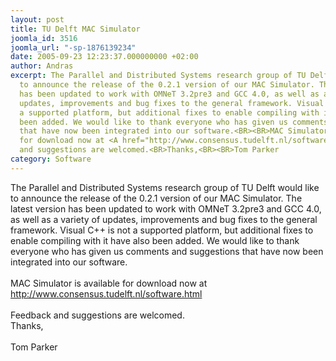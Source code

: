 ```yaml
---
layout: post
title: TU Delft MAC Simulator
joomla_id: 3516
joomla_url: "-sp-1876139234"
date: 2005-09-23 12:23:37.000000000 +02:00
author: Andras
excerpt: The Parallel and Distributed Systems research group of TU Delft would like
  to announce the release of the 0.2.1 version of our MAC Simulator. The latest version
  has been updated to work with OMNeT 3.2pre3 and GCC 4.0, as well as a variety of
  updates, improvements and bug fixes to the general framework. Visual C++ is not
  a supported platform, but additional fixes to enable compiling with it have also
  been added. We would like to thank everyone who has given us comments and suggestions
  that have now been integrated into our software.<BR><BR>MAC Simulator is available
  for download now at <A href="http://www.consensus.tudelft.nl/software.html">http://www.consensus.tudelft.nl/software.html</A><BR><BR>Feedback
  and suggestions are welcomed.<BR>Thanks,<BR><BR>Tom Parker
category: Software
---
```

The Parallel and Distributed Systems research group of TU Delft would like to announce the release of the 0.2.1 version of our MAC Simulator. The latest version has been updated to work with OMNeT 3.2pre3 and GCC 4.0, as well as a variety of updates, improvements and bug fixes to the general framework. Visual C++ is not a supported platform, but additional fixes to enable compiling with it have also been added. We would like to thank everyone who has given us comments and suggestions that have now been integrated into our software.<BR><BR>MAC Simulator is available for download now at <A href="http://www.consensus.tudelft.nl/software.html">http://www.consensus.tudelft.nl/software.html</A><BR><BR>Feedback and suggestions are welcomed.<BR>Thanks,<BR><BR>Tom Parker
